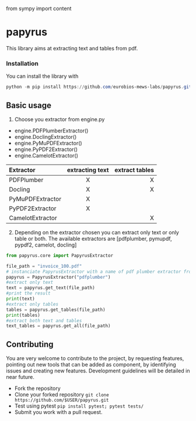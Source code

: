 from sympy import content

# papyrus
This library aims at extracting text and tables from pdf.

### Installation
You can install the library with
``` powershell
python -m pip install https://github.com/eurobios-mews-labs/papyrus.git
```

## Basic usage
1. Choose you extractor from engine.py
- engine.PDFPlumberExtractor()
- engine.DoclingExtractor()
- engine.PyMuPDFExtractor()
- engine.PyPDF2Extractor()
- engine.CamelotExtractor()

| Extractor               | extracting text | extract tables |
|:------------------------|:---------------:|---------------:|
| PDFPlumber              |        X        |              X |
| Docling                 |        X        |              X |
| PyMuPDFExtractor        |        X        |                |
| PyPDF2Extractor         |        X        |                |
| CamelotExtractor        |                 |              X |
  
2. Depending on the extractor chosen you can extract only text or only table or both.
The available extractors are [pdfplumber, pymupdf, pypdf2, camelot, docling]

````python
from papyrus.core import PapyrusExtractor

file_path = "invoice_100.pdf"
# instanciate PapyrusExtractor with a name of pdf plumber extractor from the list of available extractors
papyrus = PapyrusExtractor("pdfplumber")
#extract only text
text = papyrus.get_text(file_path)
#print the result
print(text)
#extract only tables
tables = papyrus.get_tables(file_path)
print(tables)
#extract both text and tables
text_tables = papyrus.get_all(file_path)
````

## Contributing

You are very welcome to contribute to the project, by requesting features,
pointing out new tools that can be added as component, by identifying issues and creating new features. 
Development guidelines will be detailed in near future.

* Fork the repository
* Clone your forked repository ```git clone https://github.com/$USER/papyrus.git```
* Test using pytest ````pip install pytest; pytest tests/````
* Submit you work with a pull request.